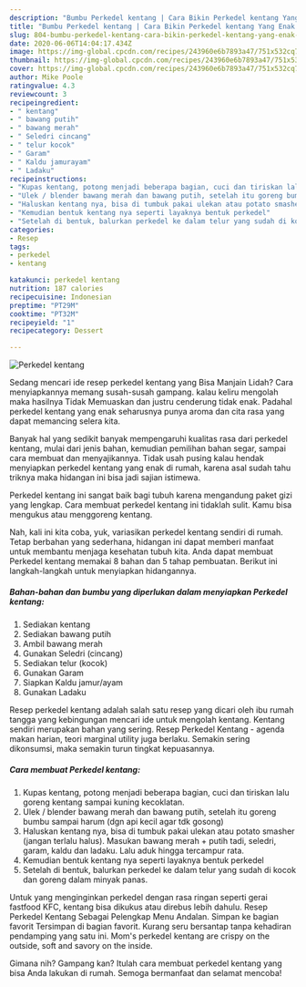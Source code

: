 ```yaml
---
description: "Bumbu Perkedel kentang | Cara Bikin Perkedel kentang Yang Enak Banget"
title: "Bumbu Perkedel kentang | Cara Bikin Perkedel kentang Yang Enak Banget"
slug: 804-bumbu-perkedel-kentang-cara-bikin-perkedel-kentang-yang-enak-banget
date: 2020-06-06T14:04:17.434Z
image: https://img-global.cpcdn.com/recipes/243960e6b7893a47/751x532cq70/perkedel-kentang-foto-resep-utama.jpg
thumbnail: https://img-global.cpcdn.com/recipes/243960e6b7893a47/751x532cq70/perkedel-kentang-foto-resep-utama.jpg
cover: https://img-global.cpcdn.com/recipes/243960e6b7893a47/751x532cq70/perkedel-kentang-foto-resep-utama.jpg
author: Mike Poole
ratingvalue: 4.3
reviewcount: 3
recipeingredient:
- " kentang"
- " bawang putih"
- " bawang merah"
- " Seledri cincang"
- " telur kocok"
- " Garam"
- " Kaldu jamurayam"
- " Ladaku"
recipeinstructions:
- "Kupas kentang, potong menjadi beberapa bagian, cuci dan tiriskan lalu goreng kentang sampai kuning kecoklatan."
- "Ulek / blender bawang merah dan bawang putih, setelah itu goreng bumbu sampai harum (dgn api kecil agar tdk gosong)"
- "Haluskan kentang nya, bisa di tumbuk pakai ulekan atau potato smasher (jangan terlalu halus). Masukan bawang merah + putih tadi, seledri, garam, kaldu dan ladaku. Lalu aduk hingga tercampur rata."
- "Kemudian bentuk kentang nya seperti layaknya bentuk perkedel"
- "Setelah di bentuk, balurkan perkedel ke dalam telur yang sudah di kocok dan goreng dalam minyak panas."
categories:
- Resep
tags:
- perkedel
- kentang

katakunci: perkedel kentang 
nutrition: 187 calories
recipecuisine: Indonesian
preptime: "PT29M"
cooktime: "PT32M"
recipeyield: "1"
recipecategory: Dessert

---
```



![Perkedel kentang](https://img-global.cpcdn.com/recipes/243960e6b7893a47/751x532cq70/perkedel-kentang-foto-resep-utama.jpg)

Sedang mencari ide resep perkedel kentang yang Bisa Manjain Lidah? Cara menyiapkannya memang susah-susah gampang. kalau keliru mengolah maka hasilnya Tidak Memuaskan dan justru cenderung tidak enak. Padahal perkedel kentang yang enak seharusnya punya aroma dan cita rasa yang dapat memancing selera kita.

Banyak hal yang sedikit banyak mempengaruhi kualitas rasa dari perkedel kentang, mulai dari jenis bahan, kemudian pemilihan bahan segar, sampai cara membuat dan menyajikannya. Tidak usah pusing kalau hendak menyiapkan perkedel kentang yang enak di rumah, karena asal sudah tahu triknya maka hidangan ini bisa jadi sajian istimewa.

Perkedel kentang ini sangat baik bagi tubuh karena mengandung paket gizi yang lengkap. Cara membuat perkedel kentang ini tidaklah sulit. Kamu bisa mengukus atau menggoreng kentang.


Nah, kali ini kita coba, yuk, variasikan perkedel kentang sendiri di rumah. Tetap berbahan yang sederhana, hidangan ini dapat memberi manfaat untuk membantu menjaga kesehatan tubuh kita. Anda dapat membuat Perkedel kentang memakai 8 bahan dan 5 tahap pembuatan. Berikut ini langkah-langkah untuk menyiapkan hidangannya.

<!--inarticleads1-->

##### Bahan-bahan dan bumbu yang diperlukan dalam menyiapkan Perkedel kentang:

1. Sediakan  kentang
1. Sediakan  bawang putih
1. Ambil  bawang merah
1. Gunakan  Seledri (cincang)
1. Sediakan  telur (kocok)
1. Gunakan  Garam
1. Siapkan  Kaldu jamur/ayam
1. Gunakan  Ladaku


Resep perkedel kentang adalah salah satu resep yang dicari oleh ibu rumah tangga yang kebingungan mencari ide untuk mengolah kentang. Kentang sendiri merupakan bahan yang sering. Resep Perkedel Kentang - agenda makan harian, teori marginal utility juga berlaku. Semakin sering dikonsumsi, maka semakin turun tingkat kepuasannya. 

<!--inarticleads2-->

##### Cara membuat Perkedel kentang:

1. Kupas kentang, potong menjadi beberapa bagian, cuci dan tiriskan lalu goreng kentang sampai kuning kecoklatan.
1. Ulek / blender bawang merah dan bawang putih, setelah itu goreng bumbu sampai harum (dgn api kecil agar tdk gosong)
1. Haluskan kentang nya, bisa di tumbuk pakai ulekan atau potato smasher (jangan terlalu halus). Masukan bawang merah + putih tadi, seledri, garam, kaldu dan ladaku. Lalu aduk hingga tercampur rata.
1. Kemudian bentuk kentang nya seperti layaknya bentuk perkedel
1. Setelah di bentuk, balurkan perkedel ke dalam telur yang sudah di kocok dan goreng dalam minyak panas.


Untuk yang menginginkan perkedel dengan rasa ringan seperti gerai fastfood KFC, kentang bisa dikukus atau direbus lebih dahulu. Resep Perkedel Kentang Sebagai Pelengkap Menu Andalan. Simpan ke bagian favorit Tersimpan di bagian favorit. Kurang seru bersantap tanpa kehadiran pendamping yang satu ini. Mom&#39;s perkedel kentang are crispy on the outside, soft and savory on the inside. 

Gimana nih? Gampang kan? Itulah cara membuat perkedel kentang yang bisa Anda lakukan di rumah. Semoga bermanfaat dan selamat mencoba!
